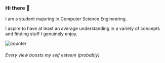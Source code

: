 ### Hi there 👋

<!--
**keshavshivkumar/keshavshivkumar** is a ✨ _special_ ✨ repository because its `README.md` (this file) appears on your GitHub profile.
-->
I am a student majoring in Computer Science Engineering.

I aspire to have at least an average understanding in a variety of concepts and finding stuff I genuinely enjoy.

![counter](https://en5ibiur3632p8e.m.pipedream.net)

###### Every view boosts my self esteem (probably). 
